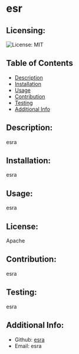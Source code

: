 # esr
  
  ## Licensing:
  ![License: MIT](https://img.shields.io/badge/License-Apache-yellow.svg)

  ## Table of Contents 
  - [Description](#description)
  - [Installation](#installation)
  - [Usage](#usage)
  - [Contribution](#contribution)
  - [Testing](#testing)
  - [Additional Info](#additional-info)

  ## Description:
  esra

  ## Installation:
  esra

  ## Usage:
  esra

  ## License:
  Apache

  ## Contribution:
  esra

  ## Testing:
  esra

  ## Additional Info:
  - Github: [esra](https://github.com/esra)
  - Email: esra 